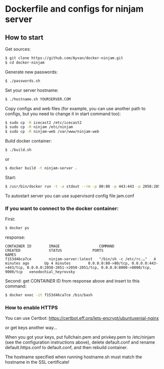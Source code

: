 # Dockerfile and configs for ninjam server

## How to start

Get sources:
```bash
$ git clone https://github.com/Ayvan/docker-ninjam.git
$ cd docker-ninjam
```

Generate new passwords:
```bash
$ ./passwords.sh
```

Set your server hostname:
```bash
$ ./hostname.sh YOURSERVER.COM
```

Copy configs and web files (for example, you can use another path to configs, but you need to change it in start command too):
```bash
$ sudo cp -R icecast2 /etc/icecast2
$ sudo cp -R ninjam /etc/ninjam
$ sudo cp -R ninjam-web /var/www/ninjam-web
```

Build docker container:
```bash
$ ./build.sh
```

or
```bash
$ docker build -t ninjam-server .
```

Start:
```bash
$ /usr/bin/docker run -t -a stdout --rm -p 80:80 -p 443:443 -p 2050:2050 -p 2051:2051 -p 8000:8000 -v /home/dj/tracks:/home/dj/tracks -v /etc/ninjam:/etc/ninjam -v /etc/icecast2:/etc/icecast2 -v /var/www/ninjam-web:/app/src/public ninjam-server:latest
```

To autostart server you can use supervisord config file jam.conf


### If you want to connect to the docker container:

First:
```bash
$ docker ps

```

response:
```
CONTAINER ID        IMAGE                  COMMAND                  CREATED             STATUS              PORTS                                                                                                          NAMES
f153d46ca7ce        ninjam-server:latest   "/bin/sh -c /etc/rc.…"   4 minutes ago       Up 4 minutes        0.0.0.0:80->80/tcp, 0.0.0.0:443->443/tcp, 0.0.0.0:2050-2051->2050-2051/tcp, 0.0.0.0:8000->8000/tcp, 9000/tcp   xenodochial_heyrovsky
```

Second: get CONTAINER ID from response above and insert to this command:
```bash
$ docker exec -it f153d46ca7ce /bin/bash
```

### How to enable HTTPS

You can use Certbot:
https://certbot.eff.org/lets-encrypt/ubuntuxenial-nginx

or get keys another way...

When you got your keys, put fullchain.pem and privkey.pem to /etc/ninjam (see the configuration instructions above),
delete default.conf and rename default.https.conf to default.conf, and then rebuild container. 
 
The hostname specified when running hostname.sh must match the hostname in the SSL certificate!